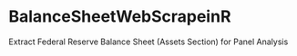 # BalanceSheetWebScrapeinR
Extract Federal Reserve Balance Sheet (Assets Section) for Panel Analysis
